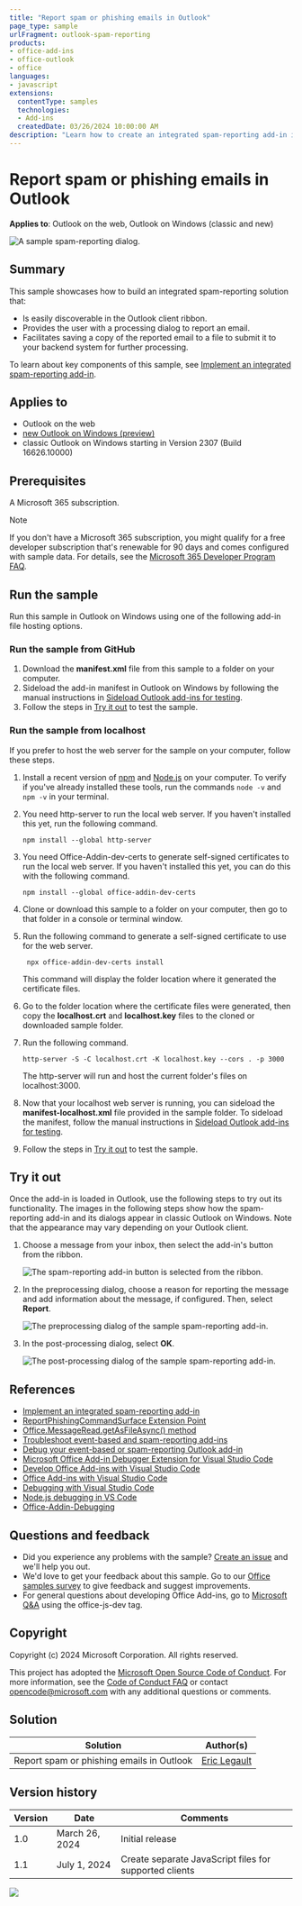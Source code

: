 ```yaml
---
title: "Report spam or phishing emails in Outlook"
page_type: sample
urlFragment: outlook-spam-reporting
products:
- office-add-ins
- office-outlook
- office
languages:
- javascript
extensions:
  contentType: samples
  technologies:
  - Add-ins
  createdDate: 03/26/2024 10:00:00 AM
description: "Learn how to create an integrated spam-reporting add-in in Outlook."
---
```


# Report spam or phishing emails in Outlook

**Applies to**: Outlook on the web, Outlook on Windows (classic and new)

![A sample spam-reporting dialog.](./assets/readme/outlook-spam-processing-dialog.png)

## Summary

This sample showcases how to build an integrated spam-reporting solution that:

- Is easily discoverable in the Outlook client ribbon.
- Provides the user with a processing dialog to report an email.
- Facilitates saving a copy of the reported email to a file to submit it to your backend system for further processing.

To learn about key components of this sample, see [Implement an integrated spam-reporting add-in](https://learn.microsoft.com/office/dev/add-ins/outlook/spam-reporting).

## Applies to

- Outlook on the web
- [new Outlook on Windows (preview)](https://support.microsoft.com/office/656bb8d9-5a60-49b2-a98b-ba7822bc7627)
- classic Outlook on Windows starting in Version 2307 (Build 16626.10000)

## Prerequisites

A Microsoft 365 subscription.

> [!NOTE]
> If you don't have a Microsoft 365 subscription, you might qualify for a free developer subscription that's renewable for 90 days and comes configured with sample data. For details, see the [Microsoft 365 Developer Program FAQ](https://learn.microsoft.com/office/developer-program/microsoft-365-developer-program-faq#who-qualifies-for-a-microsoft-365-e5-developer-subscription-).

## Run the sample

Run this sample in Outlook on Windows using one of the following add-in file hosting options.

### Run the sample from GitHub

1. Download the **manifest.xml** file from this sample to a folder on your computer.
1. Sideload the add-in manifest in Outlook on Windows by following the manual instructions in [Sideload Outlook add-ins for testing](https://learn.microsoft.com/office/dev/add-ins/outlook/sideload-outlook-add-ins-for-testing#sideload-manually).
1. Follow the steps in [Try it out](#try-it-out) to test the sample.

### Run the sample from localhost

If you prefer to host the web server for the sample on your computer, follow these steps.

1. Install a recent version of [npm](https://www.npmjs.com/get-npm) and [Node.js](https://nodejs.org/) on your computer. To verify if you've already installed these tools, run the commands `node -v` and `npm -v` in your terminal.
1. You need http-server to run the local web server. If you haven't installed this yet, run the following command.

   ```console
   npm install --global http-server
   ```

1. You need Office-Addin-dev-certs to generate self-signed certificates to run the local web server. If you haven't installed this yet, you can do this with the following command.

    ```console
    npm install --global office-addin-dev-certs
    ```

1. Clone or download this sample to a folder on your computer, then go to that folder in a console or terminal window.
1. Run the following command to generate a self-signed certificate to use for the web server.

   ```console
    npx office-addin-dev-certs install
    ```

    This command will display the folder location where it generated the certificate files.

1. Go to the folder location where the certificate files were generated, then copy the **localhost.crt** and **localhost.key** files to the cloned or downloaded sample folder.
1. Run the following command.

    ```console
    http-server -S -C localhost.crt -K localhost.key --cors . -p 3000
    ```

    The http-server will run and host the current folder's files on localhost:3000.

1. Now that your localhost web server is running, you can sideload the **manifest-localhost.xml** file provided in the sample folder. To sideload the manifest, follow the manual instructions in [Sideload Outlook add-ins for testing](https://learn.microsoft.com/office/dev/add-ins/outlook/sideload-outlook-add-ins-for-testing?tabs=windows-web#sideload-manually).
1. Follow the steps in [Try it out](#try-it-out) to test the sample.

## Try it out

Once the add-in is loaded in Outlook, use the following steps to try out its functionality. The images in the following steps show how the spam-reporting add-in and its dialogs appear in classic Outlook on Windows. Note that the appearance may vary depending on your Outlook client.

1. Choose a message from your inbox, then select the add-in's button from the ribbon.

    ![The spam-reporting add-in button is selected from the ribbon.](./assets/readme/outlook-spam-ribbon-button.png)
1. In the preprocessing dialog, choose a reason for reporting the message and add information about the message, if configured. Then, select **Report**.

    ![The preprocessing dialog of the sample spam-reporting add-in.](./assets/readme/outlook-spam-processing-dialog.png)
1. In the post-processing dialog, select **OK**.

    ![The post-processing dialog of the sample spam-reporting add-in.](./assets/readme/outlook-spam-post-processing-dialog.png)

## References

- [Implement an integrated spam-reporting add-in](https://learn.microsoft.com/office/dev/add-ins/outlook/spam-reporting)
- [ReportPhishingCommandSurface Extension Point](https://learn.microsoft.com/javascript/api/manifest/extensionpoint?#reportphishingcommandsurface)
- [Office.MessageRead.getAsFileAsync() method](https://learn.microsoft.com/javascript/api/outlook/office.messageread#outlook-office-messageread-getasfileasync-member(1))
- [Troubleshoot event-based and spam-reporting add-ins](https://learn.microsoft.com/office/dev/add-ins/outlook/troubleshoot-event-based-and-spam-reporting-add-ins)
- [Debug your event-based or spam-reporting Outlook add-in](https://learn.microsoft.com/office/dev/add-ins/outlook/debug-autolaunch)
- [Microsoft Office Add-in Debugger Extension for Visual Studio Code](https://learn.microsoft.com/office/dev/add-ins/testing/debug-with-vs-extension)
- [Develop Office Add-ins with Visual Studio Code](https://learn.microsoft.com/office/dev/add-ins/develop/develop-add-ins-vscode)
- [Office Add-ins with Visual Studio Code](https://code.visualstudio.com/docs/other/office)
- [Debugging with Visual Studio Code](https://code.visualstudio.com/docs/editor/debugging)
- [Node.js debugging in VS Code](https://code.visualstudio.com/docs/nodejs/nodejs-debugging)
- [Office-Addin-Debugging](https://www.npmjs.com/package/office-addin-debugging)

## Questions and feedback

- Did you experience any problems with the sample? [Create an issue](https://github.com/OfficeDev/Office-Add-in-samples/issues/new/choose) and we'll help you out.
- We'd love to get your feedback about this sample. Go to our [Office samples survey](https://aka.ms/OfficeSamplesSurvey) to give feedback and suggest improvements.
- For general questions about developing Office Add-ins, go to [Microsoft Q&A](https://learn.microsoft.com/answers/topics/office-js-dev.html) using the office-js-dev tag.

## Copyright

Copyright (c) 2024 Microsoft Corporation. All rights reserved.

This project has adopted the [Microsoft Open Source Code of Conduct](https://opensource.microsoft.com/codeofconduct/). For more information, see the [Code of Conduct FAQ](https://opensource.microsoft.com/codeofconduct/faq/) or contact [opencode@microsoft.com](mailto:opencode@microsoft.com) with any additional questions or comments.

## Solution

| Solution | Author(s) |
| ----- | ----- |
| Report spam or phishing emails in Outlook | [Eric Legault](https://www.linkedin.com/in/ericlegault/) |

## Version history

| Version | Date | Comments |
| ----- | ----- | ----- |
| 1.0 | March 26, 2024 | Initial release |
| 1.1 | July 1, 2024 | Create separate JavaScript files for supported clients |

<img src="https://pnptelemetry.azurewebsites.net/pnp-officeaddins/samples/outlook-spam-reporting" />
